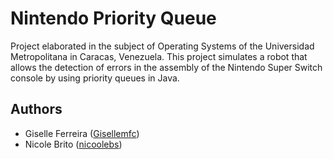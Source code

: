 
# Nintendo Priority Queue

Project elaborated in the subject of Operating Systems of the Universidad Metropolitana in Caracas, Venezuela. This project simulates a robot that allows the detection of errors in the assembly of the Nintendo Super Switch console by using priority queues in Java.
## Authors

- Giselle Ferreira ([Gisellemfc](https://github.com/Gisellemfc))
- Nicole Brito ([nicoolebs](https://github.com/nicoolebs))

